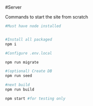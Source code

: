 #Server

Commands to start the site from scratch

```sh
#Must have node installed


#Install all packaged
npm i

#Configure .env.local

npm run migrate

#(optional) Create DB
npm run seed

#next build
npm run build

npm start #for testing only
```

